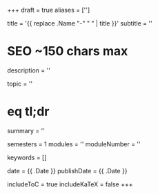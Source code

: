 +++
draft = true
aliases = ['']


title = '{{ replace .Name "-" " " | title }}'
subtitle = ''
# SEO ~150 chars max
description = ''

topic = ''

# eq tl;dr
summary = ''

semesters = 1
modules = ''
moduleNumber = ''

keywords = []

date = {{ .Date }}
publishDate = {{ .Date }}

includeToC = true
includeKaTeX = false
+++
